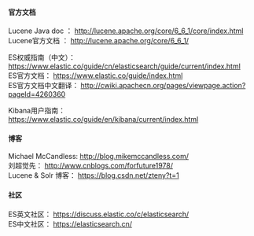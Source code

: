 #### 官方文档
Lucene Java doc ： http://lucene.apache.org/core/6_6_1/core/index.html  
Lucene官方文档 ： http://lucene.apache.org/core/6_6_1/  

ES权威指南（中文）：https://www.elastic.co/guide/cn/elasticsearch/guide/current/index.html  
ES官方文档： https://www.elastic.co/guide/index.html  
ES官方文档中文翻译： http://cwiki.apachecn.org/pages/viewpage.action?pageId=4260360

Kibana用户指南： https://www.elastic.co/guide/en/kibana/current/index.html 

#### 博客
Michael McCandless: http://blog.mikemccandless.com/  
刘超觉先： http://www.cnblogs.com/forfuture1978/   
Lucene & Solr 博客： https://blog.csdn.net/zteny?t=1  
  

#### 社区 
ES英文社区： https://discuss.elastic.co/c/elasticsearch/   
ES中文社区： https://elasticsearch.cn/ 